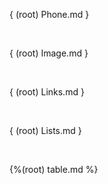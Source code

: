{ (root) Phone.md }

<br>

{ (root) Image.md }

<br>

{ (root) Links.md }

<br>

{ (root) Lists.md }

<br>

{%(root) table.md 
                 %}

